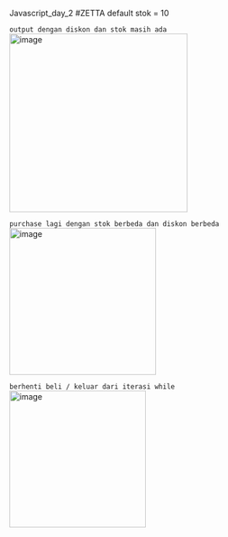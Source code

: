 Javascript_day_2
#ZETTA
default stok = 10

```output dengan diskon dan stok masih ada```
<img width="316" alt="image" src="https://user-images.githubusercontent.com/80052655/225534076-30de3419-61e1-4a45-86ef-227bba0c522b.png">

```purchase lagi dengan stok berbeda dan diskon berbeda```
<img width="260" alt="image" src="https://user-images.githubusercontent.com/80052655/225534249-9be9edd8-a204-4d45-8efa-bb62b0929bdd.png">

```berhenti beli / keluar dari iterasi while```
<img width="242" alt="image" src="https://user-images.githubusercontent.com/80052655/225534401-eb03a74c-5861-48aa-bc86-ad48d884f480.png">
